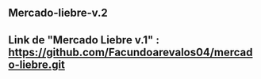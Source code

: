 ## Mercado-liebre-v.2

## Link de "Mercado Liebre v.1" : https://github.com/Facundoarevalos04/mercado-liebre.git
